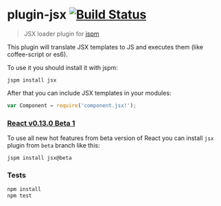 # plugin-jsx [![Build Status](https://travis-ci.org/floatdrop/plugin-jsx.svg)](https://travis-ci.org/floatdrop/plugin-jsx)

> JSX loader plugin for [jspm](https://jspm.io)

This plugin will translate JSX templates to JS and executes them (like coffee-script or es6).

To use it you should install it with jspm:

```
jspm install jsx
```

After that you can include JSX templates in your modules:

```js
var Component = require('component.jsx!');
```

### [React v0.13.0 Beta 1](http://facebook.github.io/react/blog/2015/01/27/react-v0.13.0-beta-1.html)

To use all new hot features from beta version of React you can install `jsx` plugin from `beta` branch like this:

```
jspm install jsx@beta
```

### Tests

```bash
npm install
npm test
```
